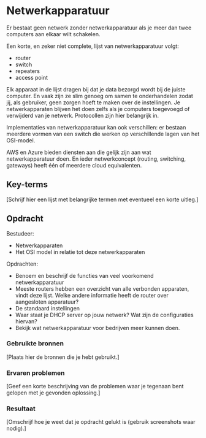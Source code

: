 # Netwerkapparatuur
Er bestaat geen netwerk zonder netwerkapparatuur als je meer dan twee computers aan elkaar wilt schakelen. 

Een korte, en zeker niet complete, lijst van netwerkapparatuur volgt:
-	router
-	switch
-	repeaters
-	access point 

Elk apparaat in de lijst dragen bij dat je data bezorgd wordt bij de juiste computer. En vaak zijn ze slim genoeg om samen te onderhandelen zodat jij, als gebruiker, geen zorgen hoeft te maken over de instellingen. Je netwerkapparaten blijven het doen zelfs als je computers toegevoegd of verwijderd van je netwerk. Protocollen zijn hier belangrijk in.

Implementaties van netwerkapparatuur kan ook verschillen: er bestaan meerdere vormen van een switch die werken op verschillende lagen van het OSI-model.

AWS en Azure bieden diensten aan die gelijk zijn aan wat netwerkapparatuur doen. En ieder netwerkconcept (routing, switching, gateways) heeft één of meerdere cloud equivalenten.


## Key-terms
[Schrijf hier een lijst met belangrijke termen met eventueel een korte uitleg.]

## Opdracht
Bestudeer:
-	Netwerkapparaten
-	Het OSI model in relatie tot deze netwerkapparaten

Opdrachten:
-	Benoem en beschrijf de functies van veel voorkomend netwerkapparatuur
-	Meeste routers hebben een overzicht van alle verbonden apparaten, vindt deze lijst. Welke andere informatie heeft de router over aangesloten apparatuur?
-	De standaard instellingen
-	Waar staat je DHCP server op jouw netwerk? Wat zijn de configuraties hiervan?
-	Bekijk wat netwerkapparatuur voor bedrijven meer kunnen doen.

### Gebruikte bronnen
[Plaats hier de bronnen die je hebt gebruikt.]

### Ervaren problemen
[Geef een korte beschrijving van de problemen waar je tegenaan bent gelopen met je gevonden oplossing.]

### Resultaat
[Omschrijf hoe je weet dat je opdracht gelukt is (gebruik screenshots waar nodig).]
